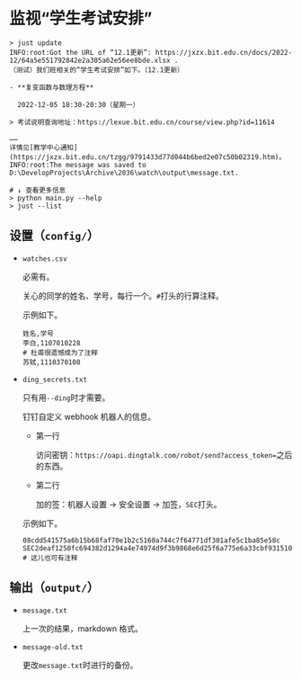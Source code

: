 # 监视“学生考试安排”

```shell
> just update
INFO:root:Got the URL of “12.1更新”: https://jxzx.bit.edu.cn/docs/2022-12/64a5e551792842e2a305a62e56ee8bde.xlsx .
（测试）我们班相关的“学生考试安排”如下。（12.1更新）

- **复变函数与数理方程**

  2022-12-05 18:30-20:30（星期一）

> 考试说明查询地址：https://lexue.bit.edu.cn/course/view.php?id=11614

……
详情见[教学中心通知](https://jxzx.bit.edu.cn/tzgg/9791433d77d044b6bed2e07c50b02319.htm)。
INFO:root:The message was saved to D:\DevelopProjects\Archive\2036\watch\output\message.txt.
```

```shell
# ↓ 查看更多信息
> python main.py --help
> just --list
```

## 设置（`config/`）

- `watches.csv`

  必需有。

  关心的同学的姓名、学号，每行一个。`#`打头的行算注释。

  示例如下。

  ```csv
  姓名,学号
  李白,1107010228
  # 杜甫很遗憾成为了注释
  苏轼,1110370108
  ```

- `ding_secrets.txt`

  只有用`--ding`时才需要。

  钉钉自定义 webhook 机器人的信息。

  - 第一行

    访问密钥：`https://oapi.dingtalk.com/robot/send?access_token=`之后的东西。

  - 第二行

    加的签：机器人设置 → 安全设置 → 加签，`SEC`打头。
  
  示例如下。

  ```
  08cdd541575a6b15b68faf70e1b2c5160a744c7f64771df301afe5c1ba85e58c
  SEC2deaf1250fc694382d1294a4e74974d9f3b9868e6d25f6a775e6a33cbf931510
  # 这儿也可有注释
  ```

## 输出（`output/`）

- `message.txt`

  上一次的结果，markdown 格式。

- `message-old.txt`
  
  更改`message.txt`时进行的备份。
